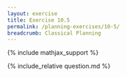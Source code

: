 ```yaml
---
layout: exercise
title: Exercise 10.5
permalink: /planning-exercises/10-5/
breadcrumb: Classical Planning
---
```


{% include mathjax_support %}

<div><i class="arrow-up loader" data-chapter="planning-exercises" data-exercise="ex_5" data-rating="0"></i></div>
{% include_relative question.md %}

